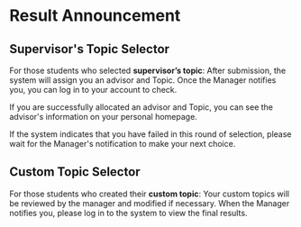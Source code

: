 # Result Announcement

## Supervisor's Topic Selector

For those students who selected **supervisor’s topic**: After submission, the system will assign you an advisor and
Topic.
Once the Manager notifies you, you can log in to your account to check.

If you are successfully allocated an advisor and
Topic, you can see the advisor's information on your personal homepage.

If the system indicates that you have failed in
this round of selection, please wait for the Manager's notification to make your next choice.

## Custom Topic Selector

For those students who created their **custom topic**: Your custom topics will be reviewed by the manager and modified if
necessary. When the Manager notifies you, please log in to the system to view the final results.
